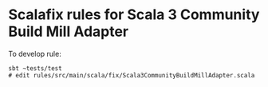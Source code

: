 # Scalafix rules for Scala 3 Community Build Mill Adapter

To develop rule:
```
sbt ~tests/test
# edit rules/src/main/scala/fix/Scala3CommunityBuildMillAdapter.scala
```
